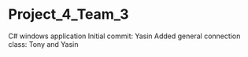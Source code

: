 # Project_4_Team_3
C# windows application
Initial commit: Yasin
Added general connection class: Tony and Yasin

